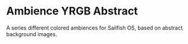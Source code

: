 # Ambience YRGB Abstract
A series different colored ambiences for Sailfish OS, based on abstract background images.
